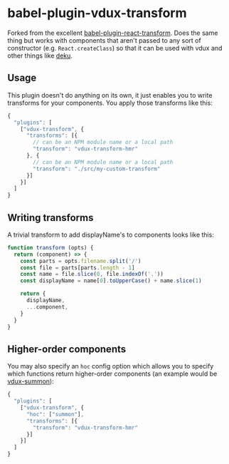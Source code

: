 # babel-plugin-vdux-transform

Forked from the excellent [babel-plugin-react-transform](https://github.com/gaearon/babel-plugin-react-transform). Does the same thing but works with components that aren't passed to any sort of constructor (e.g. `React.createClass`) so that it can be used with vdux and other things like [deku](https://github.com/dekujs/deku).

## Usage

This plugin doesn't do anything on its own, it just enables you to write transforms for your components. You apply those transforms like this:

```javascript
{
  "plugins": [
    ["vdux-transform", {
      "transforms": [{
        // can be an NPM module name or a local path
        "transform": "vdux-transform-hmr"
      }, {
        // can be an NPM module name or a local path
        "transform": "./src/my-custom-transform"
      }]
    }]
  ]
}
```

## Writing transforms

A trivial transform to add displayName's to components looks like this:

```javascript
function transform (opts) {
  return (component) => {
    const parts = opts.filename.split('/')
    const file = parts[parts.length - 1]
    const name = file.slice(0, file.indexOf('.'))
    const displayName = name[0].toUpperCase() + name.slice(1)

    return {
      displayName,
      ...component,
    }
  }
}
```

## Higher-order components

You may also specify an `hoc` config option which allows you to specify which functions return higher-order components (an example would be [vdux-summon](https://github.com/vdux-components/summon)):

```javascript
{
  "plugins": [
    ["vdux-transform", {
      "hoc": ["summon"],
      "transforms": [{
        "transform": "vdux-transform-hmr"
      }]
    }]
  ]
}
```
